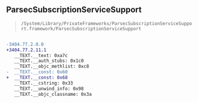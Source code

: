 ## ParsecSubscriptionServiceSupport

> `/System/Library/PrivateFrameworks/ParsecSubscriptionServiceSupport.framework/ParsecSubscriptionServiceSupport`

```diff

-3404.77.2.0.0
+3404.77.2.11.1
   __TEXT.__text: 0xa7c
   __TEXT.__auth_stubs: 0x1c0
   __TEXT.__objc_methlist: 0xc8
-  __TEXT.__const: 0x60
+  __TEXT.__const: 0x68
   __TEXT.__cstring: 0x33
   __TEXT.__unwind_info: 0x98
   __TEXT.__objc_classname: 0x3a

```
